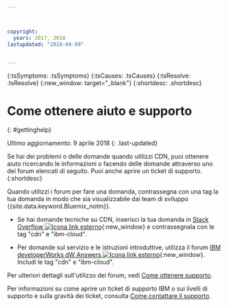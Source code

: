 ```yaml
---



copyright:
  years: 2017, 2018
lastupdated: "2018-04-09"


---
```


<!-- Common attributes used in the template are defined as follows: -->
{:tsSymptoms: .tsSymptoms} 
{:tsCauses: .tsCauses} 
{:tsResolve: .tsResolve} 
{:new_window: target="_blank"}
{:shortdesc: .shortdesc}

<!-- # {{site.data.keyword.blockstorageshort}} troubleshooting
{: #ts} -->
<!-- Provide an appropriate ID above -->

<!-- IN PROGRESS - AUDIENCE BLUE, STAGING ONLY -->


<!-- This is the template for troubleshooting topics.  -->

<!-- The short description section should include the service long name and "Bluemix" for search optimization. Example short description: -->

<!-- Add a heading and content for how to get help and support. Use this template for beta and GA services:  -->
# Come ottenere aiuto e supporto 
{: #gettinghelp}

Ultimo aggiornamento: 9 aprile 2018
{: .last-updated}

Se hai dei problemi o delle domande quando utilizzi CDN, puoi ottenere aiuto ricercando le informazioni o facendo delle domande attraverso uno dei forum elencati di seguito. Puoi anche aprire un ticket di supporto.
{:shortdesc}

Quando utilizzi i forum per fare una domanda, contrassegna con una tag la tua domanda in modo che sia visualizzabile dai team di sviluppo {{site.data.keyword.Bluemix_notm}}.

* Se hai domande tecniche su CDN, inserisci la tua domanda in [Stack Overflow ![Icona link esterno](../../icons/launch-glyph.svg "Icona link esterno")](https://stackoverflow.com/search?q=cdn+ibm-bluemix){:new_window} e contrassegnala con le tag "cdn" e "ibm-cloud".
<!--Insert the appropriate dW Answers tag for your service for <service_keyword> in URL below:  -->
* Per domande sul servizio e le istruzioni introduttive, utilizza il forum [IBM developerWorks dW Answers ![Icona link esterno](../../icons/launch-glyph.svg "Icona link esterno")](https://developer.ibm.com/answers/topics/cdn.html?smartspace=bluemix){:new_window}. Includi le tag  "cdn" e "ibm-cloud".

Per ulteriori dettagli sull'utilizzo dei forum, vedi [Come ottenere supporto](https://console.bluemix.net/docs/support/index.html#getting-help).

Per informazioni su come aprire un ticket di supporto IBM o sui livelli di supporto e sulla gravità dei ticket, consulta [Come contattare il supporto](https://console.bluemix.net/docs/support/index.html#contacting-support).
